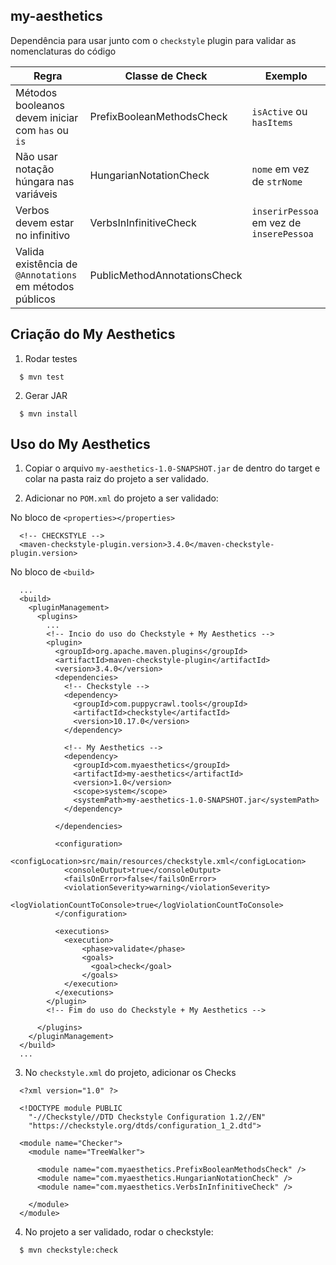my-aesthetics
---
Dependência para usar junto com o `checkstyle` plugin para validar as nomenclaturas do código

| Regra                                             | Classe de Check           | Exemplo                                  |
| ------------------------------------------------- | ------------------------- | ---------------------------------------- |
| Métodos booleanos devem iniciar com `has` ou `is` | PrefixBooleanMethodsCheck | `isActive` ou `hasItems`                 |
| Não usar notação húngara nas variáveis            | HungarianNotationCheck    | `nome` em vez de `strNome`               |
| Verbos devem estar no infinitivo                  | VerbsInInfinitiveCheck    | `inserirPessoa` em vez de `inserePessoa` |
| Valida existência de `@Annotations` em métodos públicos | PublicMethodAnnotationsCheck | | 


## Criação do My Aesthetics

1. Rodar testes
  ```
    $ mvn test
  ```

2. Gerar JAR
  ```
    $ mvn install 
  ```

## Uso do My Aesthetics

1. Copiar o arquivo `my-aesthetics-1.0-SNAPSHOT.jar` de dentro do target e colar na pasta raiz do projeto a ser validado.

2. Adicionar no `POM.xml` do projeto a ser validado:


No bloco de `<properties></properties>`
  ```
    <!-- CHECKSTYLE -->
    <maven-checkstyle-plugin.version>3.4.0</maven-checkstyle-plugin.version>
  ```

No bloco de `<build>`
  ```
    ...
    <build>
      <pluginManagement>
        <plugins>
          ...
          <!-- Incio do uso do Checkstyle + My Aesthetics -->
          <plugin>
            <groupId>org.apache.maven.plugins</groupId>
            <artifactId>maven-checkstyle-plugin</artifactId>
            <version>3.4.0</version>
            <dependencies>
              <!-- Checkstyle -->
              <dependency>
                <groupId>com.puppycrawl.tools</groupId>
                <artifactId>checkstyle</artifactId>
                <version>10.17.0</version>
              </dependency>

              <!-- My Aesthetics -->
              <dependency>
                <groupId>com.myaesthetics</groupId>
                <artifactId>my-aesthetics</artifactId>
                <version>1.0</version>
                <scope>system</scope>
                <systemPath>my-aesthetics-1.0-SNAPSHOT.jar</systemPath>
              </dependency>

            </dependencies>

            <configuration>
              <configLocation>src/main/resources/checkstyle.xml</configLocation>
              <consoleOutput>true</consoleOutput>
              <failsOnError>false</failsOnError>
              <violationSeverity>warning</violationSeverity>
              <logViolationCountToConsole>true</logViolationCountToConsole>
            </configuration>

            <executions>
              <execution>
                  <phase>validate</phase>
                  <goals>
                    <goal>check</goal>
                  </goals>
              </execution>
            </executions>
          </plugin>
          <!-- Fim do uso do Checkstyle + My Aesthetics -->

        </plugins>
      </pluginManagement>
    </build>
    ...
  ```


3. No `checkstyle.xml` do projeto, adicionar os Checks
  ```
    <?xml version="1.0" ?>
    
    <!DOCTYPE module PUBLIC
      "-//Checkstyle//DTD Checkstyle Configuration 1.2//EN"
      "https://checkstyle.org/dtds/configuration_1_2.dtd">
    
    <module name="Checker">
      <module name="TreeWalker">

        <module name="com.myaesthetics.PrefixBooleanMethodsCheck" />
        <module name="com.myaesthetics.HungarianNotationCheck" />
        <module name="com.myaesthetics.VerbsInInfinitiveCheck" />

      </module>
    </module>
  ```

4. No projeto a ser validado, rodar o checkstyle:
  ```
    $ mvn checkstyle:check
  ```



